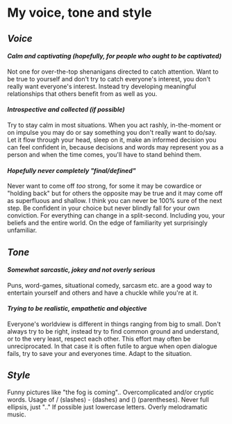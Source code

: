 # My voice, tone and style
## *Voice*

#### *Calm and captivating (hopefully, for people who ought to be captivated)*

Not one for over-the-top shenanigans directed to catch attention. Want to be true to yourself and don't try to catch everyone's interest, you don't really want everyone's interest. Instead try developing meaningful relationships that others benefit from as well as you.

#### *Introspective and collected (if possible)*

Try to stay calm in most situations. When you act rashly, in-the-moment or on impulse you may do or say something you don't really want to do/say. Let it flow through your head, sleep on it, make an informed decision you can feel confident in, because decisions and words may represent you as a person and when the time comes, you'll have to stand behind them.

#### *Hopefully never completely "final/defined"*

Never want to come off *too* strong, for some it may be cowardice or "holding back" but for others the opposite may be true and it may come off as superfluous and shallow. I think you can never be 100% sure of the next step. Be confident in your choice but never blindly fall for your own conviction. For everything can change in a split-second. Including you, your beliefs and the entire world. On the edge of familiarity yet surprisingly unfamiliar.

## *Tone*

#### *Somewhat sarcastic, jokey and not overly serious*

Puns, word-games, situational comedy, sarcasm etc. are a good way to entertain yourself and others and have a chuckle while you're at it.

#### *Trying to be realistic, empathetic and objective*

Everyone's worldview is different in things ranging from big to small. Don't always try to be right, instead try to find common ground and understand, or to the very least, respect each other. This effort may often be unreciprocated. In that case it is often futile to argue when open dialogue fails, try to save your and everyones time. Adapt to the situation.

## *Style*

Funny pictures like "the fog is coming"..
Overcomplicated and/or cryptic words.
Usage of / (slashes) - (dashes) and () (parentheses).
Never full ellipsis, just ".."
If possible just lowercase letters.
Overly melodramatic music.
